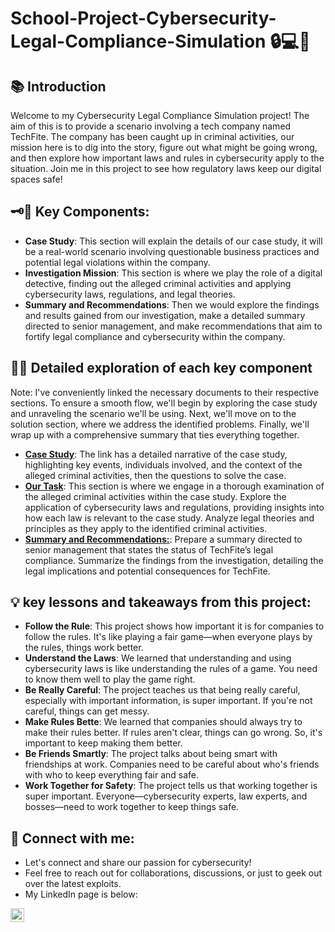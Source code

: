 # School-Project-Cybersecurity-Legal-Compliance-Simulation 🔒💻📜

<h2>📚 Introduction</h2>
Welcome to my Cybersecurity Legal Compliance Simulation project! The aim of this is to provide a scenario involving a tech company named TechFite. The company has been caught up in criminal activities, our mission here is to dig into the story, figure out what might be going wrong, and then explore how important laws and rules in cybersecurity apply to the situation. Join me in this project to see how regulatory laws keep our digital spaces safe!

<h2>🗝️🔧 Key Components:</h2>

- <b>Case Study</b>: This section will explain the details of our case study, it will be a real-world scenario involving questionable business practices and potential legal violations within the company.
- <b>Investigation Mission</b>: This section is where we play the role of a digital detective, finding out the alleged criminal activities and applying cybersecurity laws, regulations, and legal theories.
- <b>Summary and Recommendations</b>: Then we would explore the findings and results gained from our investigation, make a detailed summary directed to senior management, and make recommendations that aim to fortify legal compliance and cybersecurity within the company.

<h2>🔑💡 Detailed exploration of each key component</h2>
Note: I've conveniently linked the necessary documents to their respective sections. To ensure a smooth flow, we'll begin by exploring the case study and unraveling the scenario we'll be using. Next, we'll move on to the solution section, where we address the identified problems. Finally, we'll wrap up with a comprehensive summary that ties everything together.

- <b>[Case Study](https://drive.google.com/file/d/1soS8MWrlLqBkd0tSf6yCtbFMhRYOGlTh/view?usp=drive_link)</b>: The link has a detailed narrative of the case study, highlighting key events, individuals involved, and the context of the alleged criminal activities, then the questions to solve the case.
- <b>[Our Task](https://drive.google.com/file/d/1xs8EdWIKyWi7L-vI3m-w_mGrFubH4ttf/view?usp=sharing)</b>: This section is where we engage in a thorough examination of the alleged criminal activities within the case study. Explore the application of cybersecurity laws and regulations, providing insights into how each law is relevant to the case study. Analyze legal theories and principles as they apply to the identified criminal activities.
- <b>[Summary and Recommendations:](https://drive.google.com/file/d/1-eCeKtvS-sBunjyie41ClNcU3GRnFJSP/view?usp=sharing)</b>: Prepare a summary directed to senior management that states the status of TechFite’s legal compliance. Summarize the findings from the investigation, detailing the legal implications and potential consequences for TechFite.


<h2>💡 key lessons and takeaways from this project:</h2>

- <b>Follow the Rule</b>: This project shows how important it is for companies to follow the rules. It's like playing a fair game—when everyone plays by the rules, things work better.
- <b>Understand the Laws</b>: We learned that understanding and using cybersecurity laws is like understanding the rules of a game. You need to know them well to play the game right.
- <b>Be Really Careful</b>: The project teaches us that being really careful, especially with important information, is super important. If you're not careful, things can get messy.
- <b>Make Rules Bette</b>: We learned that companies should always try to make their rules better. If rules aren't clear, things can go wrong. So, it's important to keep making them better.
- <b>Be Friends Smartly</b>: The project talks about being smart with friendships at work. Companies need to be careful about who's friends with who to keep everything fair and safe.
- <b>Work Together for Safety</b>: The project tells us that working together is super important. Everyone—cybersecurity experts, law experts, and bosses—need to work together to keep things safe.



<h2> 🤳 Connect with me:</h2>

- Let's connect and share our passion for cybersecurity!
- Feel free to reach out for collaborations, discussions, or just to geek out over the latest exploits. 
- My LinkedIn page is below:

[<img align="left" alt="RichardSaunders | LinkedIn" width="22px" src="https://cdn.jsdelivr.net/npm/simple-icons@v3/icons/linkedin.svg" />][linkedin]

[linkedin]: https://www.linkedin.com/in/isaac-oribamise/
